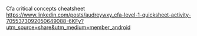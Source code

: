 
Cfa critical concepts cheatsheet
https://www.linkedin.com/posts/audreywxy_cfa-level-1-quicksheet-activity-7055373092050649088-6KFy?utm_source=share&utm_medium=member_android

